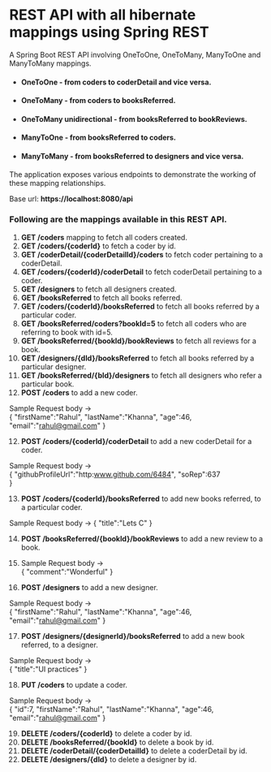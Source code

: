 # REST API with all hibernate mappings using Spring REST  

A Spring Boot REST API involving OneToOne, OneToMany, ManyToOne and ManyToMany mappings.
* #### OneToOne - from coders to coderDetail and vice versa.  
* #### OneToMany - from coders to booksReferred.
* #### OneToMany unidirectional - from booksReferred to bookReviews.
* #### ManyToOne  - from booksReferred to coders.
* #### ManyToMany  - from booksReferred to designers and vice versa.
The application exposes various endpoints to demonstrate the working of these mapping relationships. 

Base url: **https://localhost:8080/api**

### Following are the mappings available in this REST API.

1. **GET /coders** mapping to fetch all coders created.
2. **GET /coders/{coderId}** to fetch a coder by id.
3. **GET /coderDetail/{coderDetailId}/coders** to fetch coder pertaining to a coderDetail.
4. **GET /coders/{coderId}/coderDetail** to fetch coderDetail pertaining to a coder.
5. **GET /designers** to fetch all designers created.
6. **GET /booksReferred** to fetch all books referred.
7. **GET /coders/{coderId}/booksReferred** to fetch all books referred by a particular coder.
8. **GET /booksReferred/coders?bookId=5** to fetch all coders who are referring to book with id=5.
8. **GET /booksReferred/{bookId}/bookReviews** to fetch all reviews for a book.
10. **GET /designers/{dId}/booksReferred** to fetch all books referred by a particular designer.
11. **GET /booksReferred/{bId}/designers** to fetch all designers who refer a particular book.
12. **POST /coders** to add a new coder.
  
  Sample Request body ->   
  {
    "firstName":"Rahul",
    "lastName":"Khanna",
    "age":46,
    "email":"rahul@gmail.com"
  } 

12. **POST /coders/{coderId}/coderDetail** to add a new coderDetail for a coder.
  
  Sample Request body ->   
  {
    "githubProfileUrl":"http:www.github.com/6484",
    "soRep":637  
  }
  
  
13. **POST /coders/{coderId}/booksReferred** to add new books referred, to a particular coder.
  
  Sample Request body -> {
    "title":"Lets C"
}
  
  14. **POST /booksReferred/{bookId}/bookReviews** to add a new review to a book.
15. Sample Request body ->   
 {
    "comment":"Wonderful"
}
  
  16. **POST /designers** to add a new designer.
  
  Sample Request body ->   
{
    "firstName":"Rahul",
    "lastName":"Khanna",
    "age":46,
    "email":"rahul@gmail.com"
}
  
  17. **POST /designers/{designerId}/booksReferred** to add a new book referred, to a designer.
  
  Sample Request body ->   
  {
    "title":"UI practices"
  }

18. **PUT /coders** to update a coder.
  
  Sample Request body ->   
{
    "id":7,
    "firstName":"Rahul",
    "lastName":"Khanna",
    "age":46,
    "email":"rahul@gmail.com"
}

19. **DELETE /coders/{coderId}** to delete a coder by id.
20. **DELETE /booksReferred/{bookId}** to delete a book by id.
21. **DELETE /coderDetail/{coderDetailId}** to delete a coderDetail by id.
22. **DELETE /designers/{dId}** to delete a designer by id.
